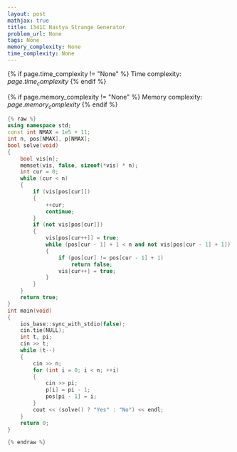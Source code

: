 ```yaml
---
layout: post
mathjax: true
title: 1341C Nastya Strange Generator
problem_url: None
tags: None
memory_complexity: None
time_complexity: None
---
```




{% if page.time_complexity != "None" %}
Time complexity: ${{ page.time_complexity }}$
{% endif %}

{% if page.memory_complexity != "None" %}
Memory complexity: ${{ page.memory_complexity }}$
{% endif %}

```cpp
{% raw %}
using namespace std;
const int NMAX = 1e5 + 11;
int n, pos[NMAX], p[NMAX];
bool solve(void)
{
    bool vis[n];
    memset(vis, false, sizeof(*vis) * n);
    int cur = 0;
    while (cur < n)
    {
        if (vis[pos[cur]])
        {
            ++cur;
            continue;
        }
        if (not vis[pos[cur]])
        {
            vis[pos[cur++]] = true;
            while (pos[cur - 1] + 1 < n and not vis[pos[cur - 1] + 1])
            {
                if (pos[cur] != pos[cur - 1] + 1)
                    return false;
                vis[cur++] = true;
            }
        }
    }
    return true;
}
int main(void)
{
    ios_base::sync_with_stdio(false);
    cin.tie(NULL);
    int t, pi;
    cin >> t;
    while (t--)
    {
        cin >> n;
        for (int i = 0; i < n; ++i)
        {
            cin >> pi;
            p[i] = pi - 1;
            pos[pi - 1] = i;
        }
        cout << (solve() ? "Yes" : "No") << endl;
    }
    return 0;
}

{% endraw %}
```